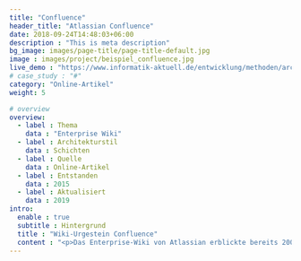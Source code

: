 ```yaml
---
title: "Confluence"
header_title: "Atlassian Confluence"
date: 2018-09-24T14:48:03+06:00
description : "This is meta description"
bg_image: images/page-title/page-title-default.jpg
image : images/project/beispiel_confluence.jpg
live_demo : "https://www.informatik-aktuell.de/entwicklung/methoden/architektur-ohne-firlefanz-ihre-loesung-auf-einem-bierdeckel.html"
# case_study : "#"
category: "Online-Artikel"
weight: 5

# overview
overview:
  - label : Thema
    data : "Enterprise Wiki"
  - label : Architekturstil
    data : Schichten
  - label : Quelle
    data : Online-Artikel
  - label : Entstanden
    data : 2015
  - label : Aktualisiert
    data : 2019
intro:
  enable : true
  subtitle : Hintergrund
  title : "Wiki-Urgestein Confluence"
  content : "<p>Das Enterprise-Wiki von Atlassian erblickte bereits 2004 das Licht der Welt. Zielsetzung: Confluence sollte es es Entwicklungsteams ermöglichen effizient zusammenzuarbeiten und Informationen zu teilen.</p><p>Stefan Zörner hat die Lösung in 2015 in verschiedenen Versionen für einen OOP-Vortrag mit dem Titel 'ATAM Anthologie. Eine Architektur im Wandel der Zeit' genauer analysiert.</p><p>Die dabei enstandenen Inhalte für einen Architekturüberblick flossen später in einen Online-Artikel bei informatik Aktuell ein.</p>"
---
```

